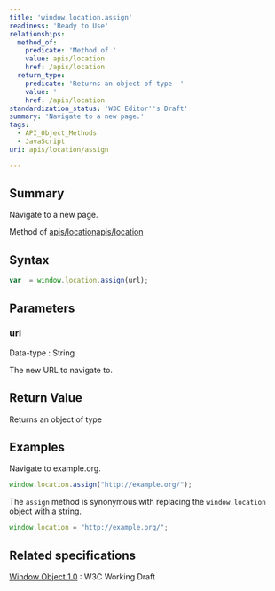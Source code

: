 ```yaml
---
title: 'window.location.assign'
readiness: 'Ready to Use'
relationships:
  method_of:
    predicate: 'Method of '
    value: apis/location
    href: /apis/location
  return_type:
    predicate: 'Returns an object of type  '
    value: ''
    href: /apis/location
standardization_status: 'W3C Editor''s Draft'
summary: 'Navigate to a new page.'
tags:
  - API_Object_Methods
  - JavaScript
uri: apis/location/assign

---
```

## Summary

Navigate to a new page.

Method of [apis/location](/apis/location)[apis/location](/apis/location)

## Syntax

``` js
var  = window.location.assign(url);
```

## Parameters

### url

 Data-type
:   String

 The new URL to navigate to.

## Return Value

Returns an object of type

## Examples

Navigate to example.org.

``` js
window.location.assign("http://example.org/");
```

The `assign` method is synonymous with replacing the `window.location` object with a string.

``` js
window.location = "http://example.org/";
```

## Related specifications

[Window Object 1.0](http://www.w3.org/TR/Window/)
:   W3C Working Draft
